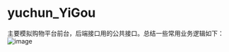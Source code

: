 # yuchun_YiGou
主要模拟购物平台前台，后端接口用的公共接口。总结一些常用业务逻辑如下：
![image](https://user-images.githubusercontent.com/50990679/157458683-5f72634e-9600-472e-a220-bae47e6bc559.png)

